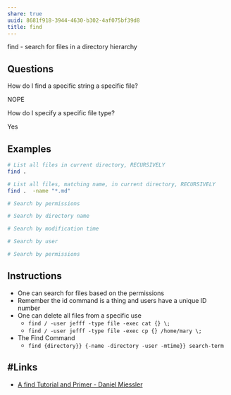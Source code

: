 ```yaml
---
share: true
uuid: 8681f918-3944-4630-b302-4af075bf39d8
title: find
---
```

find - search for files in a directory hierarchy

## Questions

How do I find a specific string a specific file?

NOPE

How do I specify a specific file type?

Yes

## Examples

``` bash
# List all files in current directory, RECURSIVELY
find .

# List all files, matching name, in current directory, RECURSIVELY
find .  -name "*.md"

# Search by permissions

# Search by directory name

# Search by modification time

# Search by user

# Search by permissions
```

## Instructions

* One can search for files based on the permissions 
* Remember the id command is a thing and users have a unique ID number
* One can delete all files from a specific use
  * `find / -user jefff -type file -exec cat {} \;`
  * `find / -user jefff -type file -exec cp {} /home/mary \;`
* The Find Command
  * `find {directory}} {-name -directory -user -mtime}} search-term`

## #Links

* [A find Tutorial and Primer - Daniel Miessler](https://danielmiessler.com/study/find/)